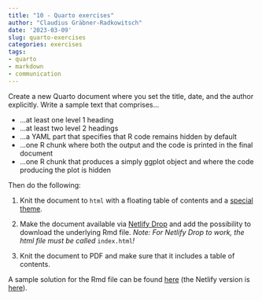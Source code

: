 ```yaml
---
title: "10 - Quarto exercises"
author: "Claudius Gräbner-Radkowitsch"
date: '2023-03-09'
slug: quarto-exercises
categories: exercises
tags:
- quarto
- markdown
- communication
---
```


Create a new Quarto document where you set the title, date, and the author 
explicitly.
Write a sample text that comprises...

* ...at least one level 1 heading
* ...at least two level 2 headings
* ...a YAML part that specifies that R code remains hidden by default
* ...one R chunk where both the output and the code is printed in the final document
* ...one R chunk that produces a simply ggplot object and where the code producing the plot is hidden

Then do the following:

1. Knit the document to `html` with a floating table of contents and a 
[special theme](https://quarto.org/docs/output-formats/html-themes.html).

2. Make the document available via 
[Netlify Drop](https://app.netlify.com/drop)
and add the possibility to download the underlying Rmd file.
*Note: For Netlify Drop to work, the html file must be called* `index.html`*!*

3. Knit the document to PDF and make sure that it includes a table of contents.

A sample solution for the Rmd file can be found 
[here](https://gist.github.com/graebnerc/f42962b9ecbf9d7a7e6dc5593be691bd) 
(the Netlify version is [here](https://quarto-ex-solution.netlify.app/)).
